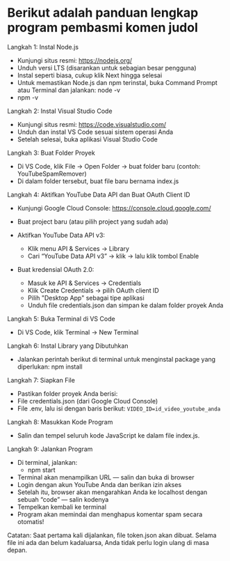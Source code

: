 <h1>Berikut adalah panduan lengkap program pembasmi komen judol</h1>

Langkah 1: Instal Node.js
- Kunjungi situs resmi: https://nodejs.org/
- Unduh versi LTS (disarankan untuk sebagian besar pengguna)
- Instal seperti biasa, cukup klik Next hingga selesai
- Untuk memastikan Node.js dan npm terinstal, buka Command Prompt atau Terminal dan jalankan: node -v
- npm -v

Langkah 2: Instal Visual Studio Code
- Kunjungi situs resmi: https://code.visualstudio.com/
- Unduh dan instal VS Code sesuai sistem operasi Anda
- Setelah selesai, buka aplikasi Visual Studio Code

Langkah 3: Buat Folder Proyek
- Di VS Code, klik File → Open Folder → buat folder baru (contoh: YouTubeSpamRemover)
- Di dalam folder tersebut, buat file baru bernama index.js

Langkah 4: Aktifkan YouTube Data API dan Buat OAuth Client ID
- Kunjungi Google Cloud Console: https://console.cloud.google.com/
- Buat project baru (atau pilih project yang sudah ada)

- Aktifkan YouTube Data API v3:
  - Klik menu API & Services → Library
  - Cari “YouTube Data API v3” → klik → lalu klik tombol Enable

- Buat kredensial OAuth 2.0:
  - Masuk ke API & Services → Credentials
  - Klik Create Credentials → pilih OAuth client ID
  - Pilih "Desktop App" sebagai tipe aplikasi
  - Unduh file credentials.json dan simpan ke dalam folder proyek Anda

Langkah 5: Buka Terminal di VS Code
- Di VS Code, klik Terminal → New Terminal

Langkah 6: Instal Library yang Dibutuhkan
- Jalankan perintah berikut di terminal untuk menginstal package yang diperlukan: npm install

Langkah 7: Siapkan File
- Pastikan folder proyek Anda berisi:
- File credentials.json (dari Google Cloud Console)
- File .env, lalu isi dengan baris berikut: `VIDEO_ID=id_video_youtube_anda`

Langkah 8: Masukkan Kode Program
- Salin dan tempel seluruh kode JavaScript ke dalam file index.js.

Langkah 9: Jalankan Program
- Di terminal, jalankan:
  - npm start
- Terminal akan menampilkan URL — salin dan buka di browser
- Login dengan akun YouTube Anda dan berikan izin akses
- Setelah itu, browser akan mengarahkan Anda ke localhost dengan sebuah “code” — salin kodenya
- Tempelkan kembali ke terminal
- Program akan memindai dan menghapus komentar spam secara otomatis!

Catatan: Saat pertama kali dijalankan, file token.json akan dibuat. Selama file ini ada dan belum kadaluarsa, Anda tidak perlu login ulang di masa depan.
